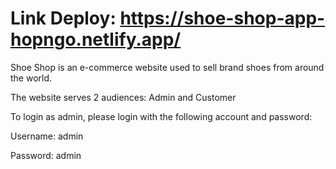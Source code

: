 # Link Deploy: https://shoe-shop-app-hopngo.netlify.app/

Shoe Shop is an e-commerce website used to sell brand shoes from around the world.

The website serves 2 audiences: Admin and Customer

To login as admin, please login with the following account and password:

Username: admin

Password: admin
